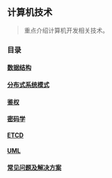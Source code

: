 ## 计算机技术


> 重点介绍计算机开发相关技术。


### 目录


#### [数据结构](cs/data-structure/README.md)
#### [分布式系统模式](cs/patterns-of-distributed-system/README.md)
#### [鉴权](cs/authrization/README.md)
#### [密码学](cs/cryptography/README.md)
#### [ETCD](cs/etcd/README.md)
#### [UML](cs/uml/README.md)
#### [常见问题及解决方案](cs/qa/README.md)

